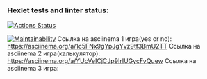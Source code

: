 ### Hexlet tests and linter status:
[![Actions Status](https://github.com/Doniyors/python-project-49/workflows/hexlet-check/badge.svg)](https://github.com/Doniyors/python-project-49/actions)

[![Maintainability](https://api.codeclimate.com/v1/badges/57ecaadb4a2caeafc3bf/maintainability)](https://codeclimate.com/github/Doniyors/python-project-49/maintainability) 
Ссылка на asciinema 1 игра(yes or no): https://asciinema.org/a/1c5FNx9gYpJgYvz9tf3BmU2TT
Ссылка на asciinema 2 игра(калькулятор): https://asciinema.org/a/YUcVeICjCJp9IrIUGycFvQuew
Ссылка на asciinema 3 игра:
